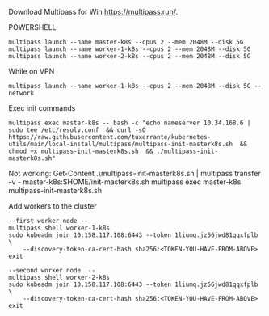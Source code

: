 
Download Multipass for Win https://multipass.run/.  

POWERSHELL
```
multipass launch --name master-k8s --cpus 2 --mem 2048M --disk 5G
multipass launch --name worker-1-k8s --cpus 2 --mem 2048M --disk 5G
multipass launch --name worker-2-k8s --cpus 2 --mem 2048M --disk 5G
```

While on VPN
```
multipass launch --name worker-1-k8s --cpus 2 --mem 2048M --disk 5G --network
```

Exec init commands
```
multipass exec master-k8s -- bash -c "echo nameserver 10.34.168.6 | sudo tee /etc/resolv.conf  && curl -sO https://raw.githubusercontent.com/tuxerrante/kubernetes-utils/main/local-install/multipass/multipass-init-masterk8s.sh  && chmod +x multipass-init-masterk8s.sh  && ./multipass-init-masterk8s.sh"

```
Not working:
  Get-Content .\multipass-init-masterk8s.sh | multipass transfer -v - master-k8s:$HOME/init-masterk8s.sh
  multipass exec master-k8s multipass-init-masterk8s.sh


Add workers to the cluster
```
--first worker node --
multipass shell worker-1-k8s
sudo kubeadm join 10.158.117.108:6443 --token 1liumq.jz56jwd81qqxfplb \
    --discovery-token-ca-cert-hash sha256:<TOKEN-YOU-HAVE-FROM-ABOVE>
exit

--second worker node  --
multipass shell worker-2-k8s
sudo kubeadm join 10.158.117.108:6443 --token 1liumq.jz56jwd81qqxfplb \
    --discovery-token-ca-cert-hash sha256:<TOKEN-YOU-HAVE-FROM-ABOVE>
exit
```